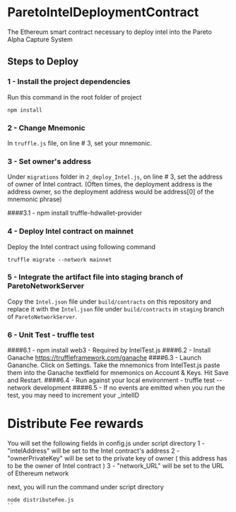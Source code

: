# ParetoIntelDeploymentContract
The Ethereum smart contract necessary to deploy intel into the Pareto Alpha Capture System

## Steps to Deploy

### 1 - Install the project dependencies
Run this command in the root folder of project
```
npm install
```
### 2 - Change Mnemonic
In `truffle.js` file, on line # 3, set your mnemonic.

### 3 - Set owner's address
Under `migrations` folder in `2_deploy_Intel.js`, on line # 3, set the address of owner of Intel contract. (Often times, the deployment address is the address owner, so the deployment address would be address[0] of the mnemonic phrase)


####3.1 - npm install truffle-hdwallet-provider

### 4 - Deploy Intel contract on mainnet
Deploy the Intel contract using following command
```
truffle migrate --network mainnet
```
### 5 - Integrate the artifact file into staging branch of ParetoNetworkServer
Copy the `Intel.json` file under `build/contracts` on this repository and replace it with the `Intel.json` file under `build/contracts` in `staging` branch of `ParetoNetworkServer`.

### 6 - Unit Test - truffle test
####6.1 - npm install web3 - Required by IntelTest.js
####6.2 - Install Ganache https://truffleframework.com/ganache
####6.3 - Launch Gananche. Click on Settings. Take the mnemonics from IntelTest.js paste them into the Ganache textfield for mnemonics on Account & Keys. Hit Save and Restart.
####6.4 - Run against your local environment - truffle test --network development
####6.5 - If no events are emitted when you run the test, you may need to increment your _intelID


# Distribute Fee rewards
You will set the following fields in config.js under script directory
1 - "intelAddress" will be set to the Intel contract's address
2 - "ownerPrivateKey" will be set to the private key of owner ( this address has to be the owner of Intel contract )
3 - "network_URL" will be set to the URL of Ethereum network

next, you will run the command under script directory
```
node distributeFee.js
``